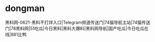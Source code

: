 # dongman
黑料网-0621-黑料不打烊入口|Telegram频道传送门|74猫导航主站|74猫传送门|78黑料网|51吃瓜|今日黑料|黑料大爆料|黑料网导航|国产吃瓜|今日吃瓜在线|881比鸭
